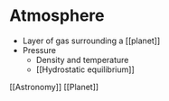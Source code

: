 # Atmosphere

- Layer of gas surrounding a [[planet]]
- Pressure
  - Density and temperature
  - [[Hydrostatic equilibrium]]

[[Astronomy]] [[Planet]]

